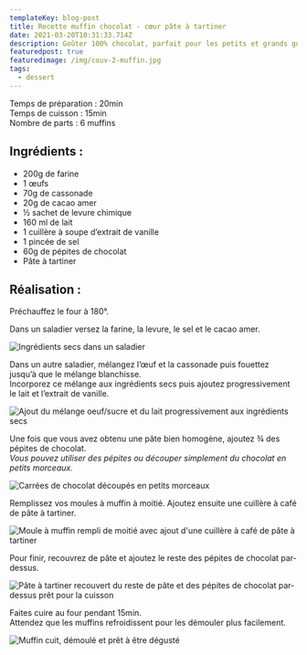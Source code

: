 ```yaml
---
templateKey: blog-post
title: Recette muffin chocolat - cœur pâte à tartiner
date: 2021-03-20T10:31:33.714Z
description: Goûter 100% chocolat, parfait pour les petits et grands gourmands.
featuredpost: true
featuredimage: /img/couv-2-muffin.jpg
tags:
  - dessert
---
```

Temps de préparation : 20min\
Temps de cuisson : 15min\
Nombre de parts : 6 muffins

## Ingrédients :

* 200g de farine
* 1 œufs
* 70g de cassonade
* 20g de cacao amer
* ½ sachet de levure chimique
* 160 ml de lait
* 1 cuillère à soupe d’extrait de vanille
* 1 pincée de sel
* 60g de pépites de chocolat
* Pâte à tartiner

## Réalisation :

Préchauffez le four à 180°.

Dans un saladier versez la farine, la levure, le sel et le cacao amer.

![Ingrédients secs dans un saladier ](/img/melange-sec.jpg "Ingrédients secs")

Dans un autre saladier, mélangez l’œuf et la cassonade puis fouettez jusqu’à que le mélange blanchisse. \
Incorporez ce mélange aux ingrédients secs puis ajoutez progressivement le lait et l’extrait de vanille.

![Ajout du mélange oeuf/sucre et du lait progressivement aux ingrédients secs](/img/pate-avec-ajout-lait.jpg "Préparation de la pâte")

Une fois que vous avez obtenu une pâte bien homogène, ajoutez ¾ des pépites de chocolat.\
*Vous pouvez utiliser des pépites ou découper simplement du chocolat en petits morceaux.*

![Carrées de chocolat découpés en petits morceaux](/img/pepite-choc.jpg "Pépites chocolat ")

Remplissez vos moules à muffin à moitié. Ajoutez ensuite une cuillère à café de pâte à tartiner.

![Moule à muffin rempli de moitié avec ajout d'une cuillère à café de pâte à tartiner  ](/img/muffin-avec-pate-a-tartiner.jpg "Préparation muffins ")

Pour finir, recouvrez de pâte et ajoutez le reste des pépites de chocolat par-dessus.

![Pâte à tartiner recouvert du reste de pâte et des pépites de chocolat par-dessus prêt pour la cuisson](/img/muffin-avant-cuisson-.jpg "Muffins avant cuisson ")

Faites cuire au four pendant 15min.\
Attendez que les muffins refroidissent pour les démouler plus facilement.

![Muffin cuit, démoulé et prêt à être dégusté](/img/couv-muffin-2.jpg "Muffin")